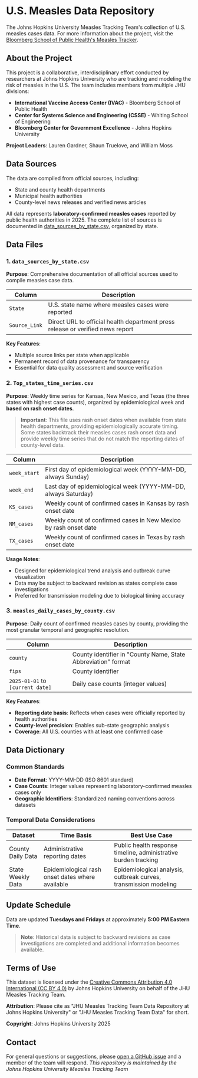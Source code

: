 # U.S. Measles Data Repository

The Johns Hopkins University Measles Tracking Team's collection of U.S. measles cases data. For more information about the project, visit the [Bloomberg School of Public Health's Measles Tracker](https://publichealth.jhu.edu/ivac/measles-tracker).

## About the Project

This project is a collaborative, interdisciplinary effort conducted by researchers at Johns Hopkins University who are tracking and modeling the risk of measles in the U.S. The team includes members from multiple JHU divisions:

- **International Vaccine Access Center (IVAC)** - Bloomberg School of Public Health
- **Center for Systems Science and Engineering (CSSE)** - Whiting School of Engineering  
- **Bloomberg Center for Government Excellence** - Johns Hopkins University

**Project Leaders**: Lauren Gardner, Shaun Truelove, and William Moss

## Data Sources

The data are compiled from official sources, including:
- State and county health departments
- Municipal health authorities  
- County-level news releases and verified news articles

All data represents **laboratory-confirmed measles cases** reported by public health authorities in 2025. The complete list of sources is documented in [data_sources_by_state.csv](data_sources_by_state.csv), organized by state.

## Data Files

### 1. `data_sources_by_state.csv`

**Purpose**: Comprehensive documentation of all official sources used to compile measles case data.

| Column | Description |
|--------|-------------|
| `State` | U.S. state name where measles cases were reported |
| `Source_Link` | Direct URL to official health department press release or verified news report |

**Key Features**:
- Multiple source links per state when applicable
- Permanent record of data provenance for transparency
- Essential for data quality assessment and source verification

### 2. `Top_states_time_series.csv`

**Purpose**: Weekly time series for Kansas, New Mexico, and Texas (the three states with highest case counts), organized by epidemiological week and **based on rash onset dates**.

> **Important**: This file uses rash onset dates when available from state health departments, providing epidemiologically accurate timing. Some states backtrack their measles cases rash onset data and provide weekly time series that do not match the reporting dates of county-level data.

| Column | Description |
|--------|-------------|
| `week_start` | First day of epidemiological week (YYYY-MM-DD, always Sunday) |
| `week_end` | Last day of epidemiological week (YYYY-MM-DD, always Saturday) |
| `KS_cases` | Weekly count of confirmed cases in Kansas by rash onset date |
| `NM_cases` | Weekly count of confirmed cases in New Mexico by rash onset date |
| `TX_cases` | Weekly count of confirmed cases in Texas by rash onset date |

**Usage Notes**: 
- Designed for epidemiological trend analysis and outbreak curve visualization
- Data may be subject to backward revision as states complete case investigations
- Preferred for transmission modeling due to biological timing accuracy

### 3. `measles_daily_cases_by_county.csv`

**Purpose**: Daily  count of confirmed measles cases by county, providing the most granular temporal and geographic resolution.

| Column | Description |
|--------|-------------|
| `county` | County identifier in "County Name, State Abbreviation" format |
| `fips` | County identifier |
| `2025-01-01` to `[current date]` | Daily case counts (integer values) |

**Key Features**:
- **Reporting date basis**: Reflects when cases were officially reported by health authorities
- **County-level precision**: Enables sub-state geographic analysis
- **Coverage**: All U.S. counties with at least one confirmed case

## Data Dictionary

### Common Standards
- **Date Format**: YYYY-MM-DD (ISO 8601 standard)
- **Case Counts**: Integer values representing laboratory-confirmed measles cases only
- **Geographic Identifiers**: Standardized naming conventions across datasets

### Temporal Data Considerations

| Dataset | Time Basis | Best Use Case |
|---------|------------|---------------|
| County Daily Data | Administrative reporting dates | Public health response timeline, administrative burden tracking |
| State Weekly Data | Epidemiological rash onset dates where available | Epidemiological analysis, outbreak curves, transmission modeling |

## Update Schedule

Data are updated **Tuesdays and Fridays** at approximately **5:00 PM Eastern Time**.

> **Note**: Historical data is subject to backward revisions as case investigations are completed and additional information becomes available.

## Terms of Use

This dataset is licensed under the [Creative Commons Attribution 4.0 International (CC BY 4.0)](https://creativecommons.org/licenses/by/4.0/) by Johns Hopkins University on behalf of the JHU Measles Tracking Team.

**Attribution**: Please cite as "JHU Measles Tracking Team Data Repository at Johns Hopkins University" or "JHU Measles Tracking Team Data" for short.

**Copyright**: Johns Hopkins University 2025

## Contact

For general questions or suggestions, please [open a GitHub issue](../../issues) and a member of the team will respond.
*This repository is maintained by the Johns Hopkins University Measles Tracking Team*
